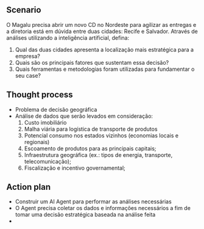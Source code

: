 ## Scenario
O Magalu precisa abrir um novo CD no Nordeste para agilizar as entregas e a diretoria está em dúvida entre duas cidades: Recife e Salvador. Através de análises utilizando a inteligência artificial, defina:

1. Qual das duas cidades apresenta a localização mais estratégica para a empresa?
2. Quais são os principais fatores que sustentam essa decisão?
3. Quais ferramentas e metodologias foram utilizadas para fundamentar o seu case?

## Thought process
- Problema de decisão geográfica
- Análise de dados que serão levados em consideração:
	1. Custo imobiliário
	2. Malha viária para logística de transporte de produtos
	3. Potencial consumo nos estados vizinhos (economias locais e regionais)
	4. Escoamento de produtos para as principais capitais;
	5. Infraestrutura geográfica (ex.: tipos de energia, transporte, telecomunicação);
	6. Fiscalização e incentivo governamental;

## Action plan
- Construir um AI Agent para performar as análises necessárias
- O Agent precisa coletar os dados e informações necessários a fim de tomar uma decisão estratégica baseada na análise feita
- 